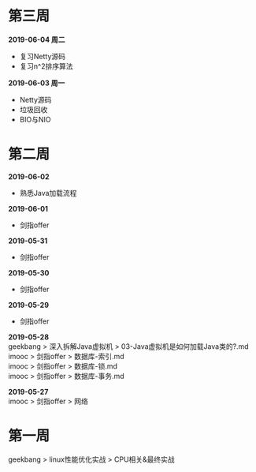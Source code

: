 # 第三周
**2019-06-04 周二**
- 复习Netty源码
- 复习n^2排序算法

**2019-06-03 周一** 
- Netty源码 
- 垃圾回收
- BIO与NIO

# 第二周
**2019-06-02**
- 熟悉Java加载流程

**2019-06-01**
- 剑指offer 

**2019-05-31**  
- 剑指offer 

**2019-05-30**  
- 剑指offer 

**2019-05-29** 
- 剑指offer   

**2019-05-28**  
geekbang > 深入拆解Java虚拟机 > 03-Java虚拟机是如何加载Java类的?.md  
imooc > 剑指offer > 数据库-索引.md  
imooc > 剑指offer > 数据库-锁.md  
imooc > 剑指offer > 数据库-事务.md  

**2019-05-27**  
imooc > 剑指offer > 网络

# 第一周
geekbang > linux性能优化实战 > CPU相关&最终实战 